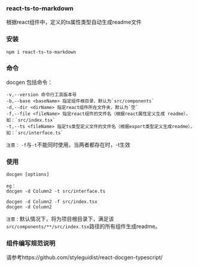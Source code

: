 ### react-ts-to-markdown

根据react组件中，定义的ts属性类型自动生成readme文件

### 安装

```
npm i react-ts-to-markdown
```

### 命令

docgen 包括命令：

```
-v,--version 命令行工具版本号
-b,--base <baseName> 指定组件根目录，默认为`src/components`
-d,--dir <dirName> 指定react组件所在文件夹，默认为`空`
-f,--file <fileName> 指定react组件的文件名（根据react属性定义生成 readme），如：`src/index.tsx`
-t,--ts <fileName> 指定ts类型定义文件的文件名（根据export类型定义生成readme），如：`src/interface.ts`
```
`注意：` `-f`与`-t`不能同时使用，当两者都存在时，-t生效

### 使用

```
docgen [options]

eg：
docgen -d Column2 -t src/interface.ts

docgen -d Column2 -f src/index.tsx 
docgen -d Column2
```

`注意：`默认情况下，将为项目根目录下，满足该`src/components/**/src/index.tsx`路径的所有组件生成readme。

### 组件编写规范说明
请参考https://github.com/styleguidist/react-docgen-typescript/